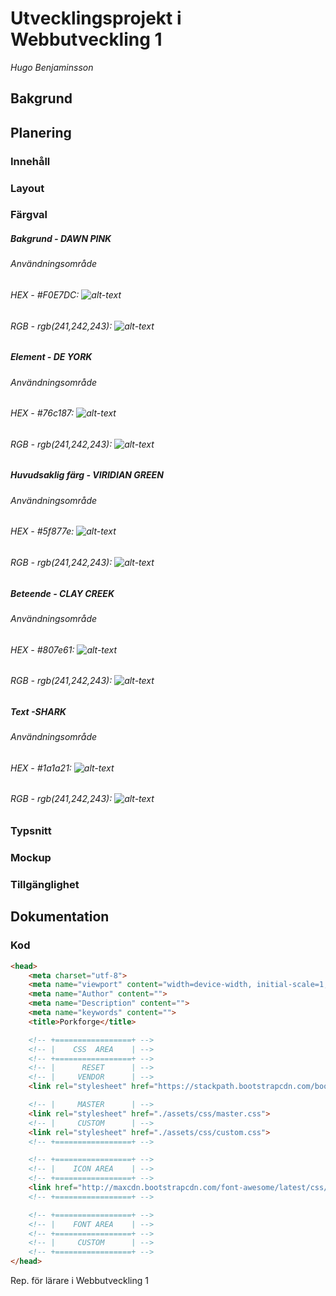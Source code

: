 # Utvecklingsprojekt i Webbutveckling 1
*Hugo Benjaminsson*

## Bakgrund

## Planering
### Innehåll
### Layout
### Färgval

##### Bakgrund - DAWN PINK
###### Användningsområde
###### HEX - #F0E7DC: ![alt-text](https://via.placeholder.com/20/F0E7DC/F0E7DC?Text=%20 "#F0E7DC")

###### RGB - rgb(241,242,243): ![alt-text](https://via.placeholder.com/20/F0E7DC/F0E7DC?Text=%20 "#F0E7DC")

##### Element - DE YORK
###### Användningsområde
###### HEX - #76c187: ![alt-text](https://via.placeholder.com/20/76c187/76c187?Text=%20 "#76c187")

###### RGB - rgb(241,242,243): ![alt-text](https://via.placeholder.com/20/F0E7DC/F0E7DC?Text=%20 "#F0E7DC")

##### Huvudsaklig färg - VIRIDIAN GREEN
###### Användningsområde
###### HEX - #5f877e: ![alt-text](https://via.placeholder.com/20/5f877e/5f877e?Text=%20 "#5f877e")

###### RGB - rgb(241,242,243): ![alt-text](https://via.placeholder.com/20/F0E7DC/F0E7DC?Text=%20 "#F0E7DC")

##### Beteende - CLAY CREEK
###### Användningsområde
###### HEX - #807e61: ![alt-text](https://via.placeholder.com/20/807e61/807e61?Text=%20 "#807e61")

###### RGB - rgb(241,242,243): ![alt-text](https://via.placeholder.com/20/F0E7DC/F0E7DC?Text=%20 "#F0E7DC")

##### Text -SHARK
###### Användningsområde
###### HEX - #1a1a21: ![alt-text](https://via.placeholder.com/20/1a1a21/1a1a21?Text=%20 "#1a1a21")

###### RGB - rgb(241,242,243): ![alt-text](https://via.placeholder.com/20/F0E7DC/F0E7DC?Text=%20 "#F0E7DC")

### Typsnitt
### Mockup
### Tillgänglighet

## Dokumentation
### Kod
```html
<head>
	<meta charset="utf-8">
	<meta name="viewport" content="width=device-width, initial-scale=1, shrink-to-fit=no">
	<meta name="Author" content="">
	<meta name="Description" content="">
	<meta name="keywords" content="">
	<title>Porkforge</title>

	<!-- +=================+ -->
	<!-- |    CSS  AREA    | -->
	<!-- +=================+ -->
	<!-- |      RESET      | -->
	<!-- |     VENDOR      | -->
	<link rel="stylesheet" href="https://stackpath.bootstrapcdn.com/bootstrap/4.1.3/css/bootstrap.min.css" integrity="sha384-MCw98/SFnGE8fJT3GXwEOngsV7Zt27NXFoaoApmYm81iuXoPkFOJwJ8ERdknLPMO" crossorigin="anonymous">

	<!-- |     MASTER      | -->
	<link rel="stylesheet" href="./assets/css/master.css">
	<!-- |     CUSTOM      | -->
	<link rel="stylesheet" href="./assets/css/custom.css">
	<!-- +=================+ -->

	<!-- +=================+ -->
	<!-- |    ICON AREA    | -->
	<!-- +=================+ -->
	<link href="http://maxcdn.bootstrapcdn.com/font-awesome/latest/css/font-awesome.min.css" rel="stylesheet">
	<!-- +=================+ -->

	<!-- +=================+ -->
	<!-- |    FONT AREA    | -->
	<!-- +=================+ -->
	<!-- |     CUSTOM      | -->
	<!-- +=================+ -->
</head>
```
Rep. för lärare i Webbutveckling 1

